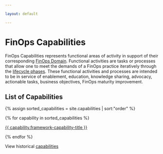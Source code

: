 ```yaml
---

layout: default

---
```


# FinOps Capabilities

FinOps Capabilities represents functional areas of activity in support of their corresponding [FinOps Domain](/framework/domains/). Functional activities are tasks or processes that allow one to meet the demands of a FinOps practice iteratively through the [lifecycle phases](/framework/phases/). These functional activities and processes are intended to be in service of enablement, education, knowledge sharing, advocacy, actionable tasks, business objectives, FinOps maturity improvement.

## List of Capabilities



{% assign sorted_capabilities = site.capabilities | sort:"order" %}

{% for capability in sorted_capabilities %}

<a class="text-lg hover:text-green-500 transition-colors duration-200 p-4" href="{{ capability.url }}">{{ capability.framework-capability-title }}</a>

{% endfor %}


View historical [capabilities](/framework/archive/v0.1/)

